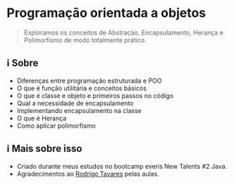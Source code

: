 # Programação orientada a objetos

> Exploramos os conceitos de Abstração, Encapsulamento, Herança e Polimorfismo de modo totalmente prático.

## :information_source: Sobre

- Diferenças entre programação estruturada e POO
- O que é função utilitária e conceitos básicos
- O que é classe e objeto e primeiros passos no código
- Qual a necessidade de encapsulamento
- Implementando encapsulamento na classe
- O que é Herança
- Como aplicar polimorfismo

## :information_source: Mais sobre isso

- Criado durante meus estudos no bootcamp everis New Talents #2 Java.
- Agradecimentos ao [Rodrigo Tavares](https://github.com/rodrigogts) pelas aulas.

